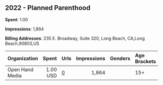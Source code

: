 ## 2022 - Planned Parenthood 
**Spent**: 1.00

**Impressions**: 1,864

**Billing Addresses**: 235 E. Broadway, Suite 320, Long Beach, CA,Long Beach,90803,US

|Organization|Spent|Urls|Impressions|Genders|Age Brackets|Country Codes|
|:---|---:|:---|---:|:---|:---|:---|
|Open Hand Media|1.00 USD|[0](https://www.snap.com/political-ads/asset/200a1e4613ddd8b275df1bc3c4d10470eb57c9ffe18b3f45f7147863752978d9?mediaType=png)|1,864||15+|united states|

